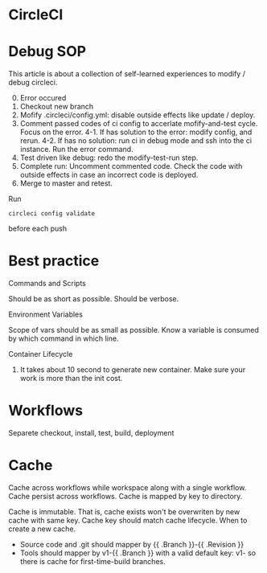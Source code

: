 CircleCI
===

# Debug SOP

This article is about a collection of self-learned experiences to modify / debug circleci. 

0. Error occured
1. Checkout new branch
2. Mofify .circleci/config.yml: disable outside effects like update / deploy.
3. Comment passed codes of ci config to accerlate mofify-and-test cycle. Focus on the error.
4-1. If has solution to the error: modify config, and rerun.
4-2. If has no solution: run ci in debug mode and ssh into the ci instance. Run the error command.
5. Test driven like debug: redo the modify-test-run step.
6. Complete run: Uncomment commented code. Check the code with outside effects in case an incorrect code is deployed.
7. Merge to master and retest.

Run
```
circleci config validate
```
before each push

# Best practice

Commands and Scripts

Should be as short as possible.
Should be verbose.

Environment Variables

Scope of vars should be as small as possible. Know a variable is consumed by which command in which line.

Container Lifecycle
1. It takes about 10 second to generate new container. Make sure your work is more than the init cost.

# Workflows

Separete checkout, install, test, build, deployment

# Cache

Cache across workflows while workspace along with a single workflow. Cache persist across workflows. Cache is mapped by key to directory.

Cache is immutable. That is, cache exists won't be overwriten by new cache with same key. Cache key should match cache lifecycle. When to create a new cache.
- Source code and .git should mapper by {{ .Branch }}-{{ .Revision }}
- Tools should mapper by v1-{{ .Branch }} with a valid default key: v1- so there is cache for first-time-build branches.
